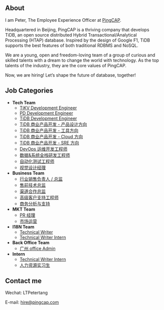 ## About 
I am Peter, The Employee Experience Officer at [PingCAP](https://www.pingcap.com).

Headquartered in Beijing, PingCAP is a thriving company that develops TiDB, an open source distributed Hybrid Transactional/Analytical Processing (HTAP) database. Inspired by the design of Google F1, TiDB supports the best features of both traditional RDBMS and NoSQL.

We are a young, open and freedom-loving team of a group of curious and skilled talents with a dream to change the world with technology. As the top talents of the industry, they are the core values of PingCAP. 

Now, we are hiring! Let’s shape the future of database, together!

## Job Categories
+ **Tech Team**
	- [TiKV Development Engineer](/tech/tikv-engineer.md)
	- [PD Development Engineer]()
	- [TiDB Development Engineer]()
	- [TiDB 商业产品开发 - 产品设计方向]()
	- [TiDB 商业产品开发 - 工具方向]()
	- [TiDB 商业产品开发 - Cloud 方向]()
	- [TiDB 商业产品开发 - SRE 方向]()
	- [DevOps 运维开发工程师]()
	- [数据&系统全栈研发工程师]()
	- [自动化测试工程师]()
	- [视觉设计经理]()
+ **Business Team**
	- [行业销售负责人 / 总监]()
	- [售前技术总监]()
	- [渠道合作总监]()
	- [高级客户支持工程师]()
	- [商务分析与支持]()
+ **MKT Team**
	- [PR 经理]()
	- [市场运营]()
+ **I18N Team**
	- [Technical Writer]()
	- [Technical Writer Intern]()
+ **Back Office Team**
	- [广州 office Admin]()
+ **Intern**
	- [Technical Writer Intern]()
	- [人力资源实习生]()
	
## Contact  me

Wechat: LTPetertang

E-mail: hire@pingcap.com